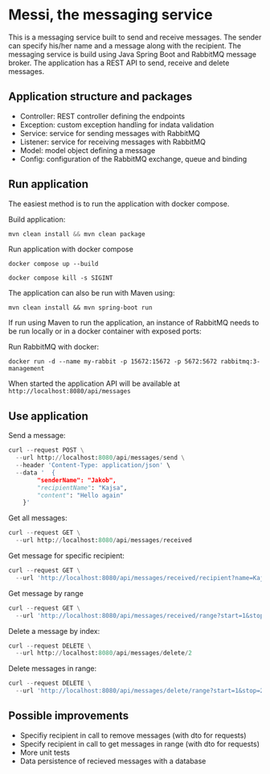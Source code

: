 # Messi, the messaging service

This is a messaging service built to send and receive messages. The sender can specify his/her name and a message along with the recipient. The messaging service is build using Java Spring Boot and RabbitMQ message broker. The application has a REST API to send, receive and delete messages.

## Application structure and packages

- Controller: REST controller defining the endpoints
- Exception: custom exception handling for indata validation
- Service: service for sending messages with RabbitMQ
- Listener: service for receiving messages with RabbitMQ
- Model: model object defining a message
- Config: configuration of the RabbitMQ exchange, queue and binding

## Run application

The easiest method is to run the application with docker compose.

Build application:

```python
mvn clean install && mvn clean package
```

Run application with docker compose

```
docker compose up --build

docker compose kill -s SIGINT
```

The application can also be run with Maven using:

```
mvn clean install && mvn spring-boot run
```

If run using Maven to run the application, an instance of RabbitMQ needs to be run locally or in a docker container with exposed ports:

Run RabbitMQ with docker:

```docker
docker run -d --name my-rabbit -p 15672:15672 -p 5672:5672 rabbitmq:3-management
```

When started the application API will be available at `http://localhost:8080/api/messages`

## Use application

Send a message:

```python
curl --request POST \
  --url http://localhost:8080/api/messages/send \
  --header 'Content-Type: application/json' \
  --data '	{
		"senderName": "Jakob",
        "recipientName": "Kajsa",
		"content": "Hello again"
	}'
```

Get all messages:

```python
curl --request GET \
  --url http://localhost:8080/api/messages/received
```

Get message for specific recipient:

```python
curl --request GET \
  --url 'http://localhost:8080/api/messages/received/recipient?name=Kajsa'
```

Get message by range

```python
curl --request GET \
  --url 'http://localhost:8080/api/messages/received/range?start=1&stop=3'
```

Delete a message by index:

```python
curl --request DELETE \
  --url http://localhost:8080/api/messages/delete/2
```

Delete messages in range:

```python
curl --request DELETE \
  --url 'http://localhost:8080/api/messages/delete/range?start=1&stop=2'
```

## Possible improvements

- Specifiy recipient in call to remove messages (with dto for requests)
- Specify recipient in call to get messages in range (with dto for requests)
- More unit tests
- Data persistence of recieved messages with a database
